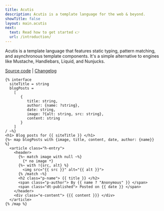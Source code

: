 ```yaml
---
title: Acutis
description: Acutis is a template language for the web & beyond.
showTitle: false
layout: main.acutis
next:
  text: Read how to get started 👉
  url: /introduction/
---
```


Acutis is a template language that features static typing, pattern matching, and
asynchronous template components. It's a simple alternative to engines like
Mustache, Handlebars, Liquid, and Nunjucks.

[Source code] | [Changelog]

```acutis
{% interface
  siteTitle = string
  blogPosts =
    [
       {
          title: string,
          author: {name: ?string},
          date: string,
          image: ?{alt: string, src: string},
          content: string
       }
    ]
/ ~%}
<h1> Blog posts for {{ siteTitle }} </h1>
{%~ map blogPosts with {image, title, content, date, author: {name}} %}
  <article class="h-entry">
    <header>
      {%~ match image with null ~%}
        {* no image *}
      {%~ with !{src, alt} %}
        <img src="{{ src }}" alt="{{ alt }}">
      {% /match ~%}
      <h2 class="p-name"> {{ title }} </h2>
      <span class="p-author"> By {{ name ? "Anonymous" }} </span>
      <span class="dt-published"> Posted on {{ date }} </span>
    </header>
    <div class="e-content"> {{{ content }}} </div>
  </article>
{% /map %}
```

[source code]: https://github.com/johnridesabike/acutis
[changelog]: https://github.com/johnridesabike/acutis/blob/master/CHANGELOG.md
